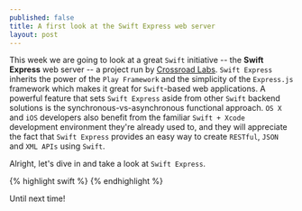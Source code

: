 ```yaml
---
published: false
title: A first look at the Swift Express web server
layout: post
---
```

This week we are going to look at a great `Swift` initiative -- the __Swift Express__ web server -- a project run by [Crossroad Labs](http://crossroadlabs.xyz). `Swift Express` inherits the power of the `Play Framework` and the simplicity of the `Express.js` framework which makes it great for `Swift`-based web applications. A powerful feature that sets `Swift Express` aside from other `Swift` backend solutions is the synchronous-vs-asynchronous functional approach. `OS X` and `iOS` developers also benefit from the familiar `Swift + Xcode` development environment they're already used to, and they will appreciate the fact that `Swift Express` provides an easy way to create `RESTful`,  `JSON` and `XML APIs` using `Swift`.

Alright, let's dive in and take a look at `Swift Express`.

{% highlight swift %} 
{% endhighlight %}

Until next time!